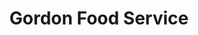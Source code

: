---
title: "Gordon Food Service"
url: /louisville/gordon-food-service-jefferson-boulevard/
shop: supermarket
---